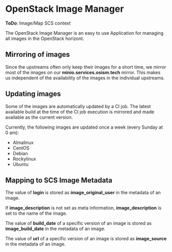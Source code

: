# OpenStack Image Manager

**ToDo**: Image/Map SCS context

The OpenStack Image Manager is an easy to use Application for managing all images in the OpenStack horizont.

## Mirroring of images

Since the upstreams often only keep their images for a short time, we mirror most of the images on our **minio.services.osism.tech**
mirror. This makes us independent of the availability of the images in the individual upstreams.

## Updating images

Some of the images are automatically updated by a CI job. The latest available build at the time of the CI job execution is mirrored and
made available as the current version.

Currently, the following images are updated once a week (every Sunday at 0 am):

* Almalinux
* CentOS
* Debian
* Rockylinux
* Ubuntu

## Mapping to SCS Image Metadata

The value of **login** is stored as **image_original_user** in the metadata of an image.

If **image_description** is not set as meta information, **image_description** is set to the name of the image.

The value of **build_date** of a specific version of an image is stored as **image_build_date** in the metadata of an image.

The value of **url** of a specific version of an image is stored as **image_source** in the metadata of an image.

